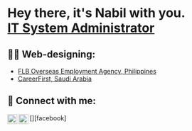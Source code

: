 <h1>Hey there, it's Nabil with you. <br/><a href="https://github.com/ncalhamadah">IT System Administrator</a></h1>

<h2>👨‍💻 Web-designing:</h2>

  - [FLB Overseas Employment Agency, Philippines](https://flboverseas.com)
  - [CareerFirst, Saudi Arabia](https://careerfirst.sa)



<h2> 🤳 Connect with me:</h2>

[<img align="left" alt="ncalhamadah | YouTube" width="22px" src="https://cdn.jsdelivr.net/npm/simple-icons@v3/icons/facebook.svg" />][facebook]
[<img align="left" alt="ncalhamadah | Instagram" width="22px" src="https://cdn.jsdelivr.net/npm/simple-icons@v3/icons/instagram.svg" />][instagram]

[youtube]: https://www.youtube.com/c/joshmadakor
[instagram]: https://www.instagram.com/joshmadakor/
[linkedin]: https://linkedin.com/in/joshmadakor

<!--
**joshmadakor1/joshmadakor1** is a ✨ _special_ ✨ repository because its `README.md` (this file) appears on your GitHub profile.

Here are some ideas to get you started:

- 🔭 I’m currently working on ...
- 🌱 I’m currently learning ...
- 👯 I’m looking to collaborate on ...
- 🤔 I’m looking for help with ...
- 💬 Ask me about ...
- 📫 How to reach me: ...
- 😄 Pronouns: ...
- ⚡ Fun fact: ...
-->
